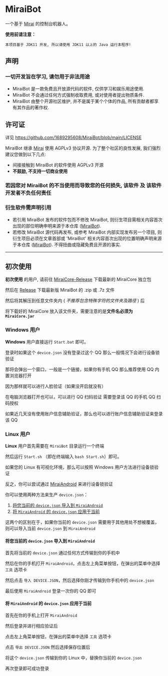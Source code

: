 # MiraiBot
一个基于 [Mirai](https://github.com/mamoe/mirai) 的控制台机器人。

**使用前请注意：**
```
本项目基于 JDK11 开发, 所以请使用 JDK11 以上的 Java 运行本程序!
```

## 声明

<h3>一切开发旨在学习, 请勿用于非法用途</h3>

- MiraiBot 是一款免费且开放源代码的软件, 仅供学习和娱乐用途使用.
- MiraiBot 不会通过任何方式强制收取费用, 或对使用者提出物质条件.
- MiraiBot 由整个开源社区维护, 并不是属于某个个体的作品, 所有贡献者都享有其作品的著作权.

## 许可证

详见 https://github.com/1689295608/MiraiBot/blob/main/LICENSE

MiraiBot 继承 [Mirai](https://github.com/mamoe/mirai) 使用 AGPLv3 协议开源. 为了整个社区的良性发展, 我们强烈建议您做到以下几点:

- 间接接触到 MiraiBot 的软件使用 AGPLv3 开源
- **不鼓励, 不支持一切商业使用**

<h3>若因您对 MiraiBot 的不当使用而导致您的任何损失, 该软件 及 该软件开发者不负任何责任</h3>

### 衍生软件需声明引用

- 若引用 MiraiBot 发布的软件包而不修改 MiraiBot, 则衍生项目需相关内容首次出现的部位明确申明来源于本仓库 ([MiraiBot](https://github.com/1689295608/MiraiBot)).
- 若修改 MiraiBot 源代码再发布, 或参考 MiraiBot 内部实现发布另一个项目, 则衍生项目必须在文章首部或 'MiraiBot' 相关内容首次出现的位置明确声明来源于本仓库 ([MiraiBot](https://github.com/1689295608/MiraiBot)). 不得扭曲或隐藏免费且开源的事实.

---

## 初次使用
**初次使用** 的用户, 请前往 [MiraiCore-Release](https://github.com/1689295608/MiraiCore/releases/tag/v1.0-origin) 下载最新的 MiraiCore 独立包

然后在 [Release](https://github.com/1689295608/MiraiBot/releases/latest) 下载最新版 MiraiBot 的 .zip 或 .7z 文件

然后将其解压到任意文件夹内 ( *不推荐包含特殊字符的文件夹及路径* ) 后

将下载好的 MiraiCore 放入该文件夹，需要注意的是**文件名必须为 `MiraiCore.jar`**

### Windows 用户
**Windows** 用户直接运行 `Start.bat` 即可。

登录时如果这个 `device.json` 没有登录过这个 QQ 那么一般情况下会进行设备锁验证

那将会弹出一个窗口，一般是一个链接，如果你有手机 QQ 那么推荐使用 QQ 内置浏览器打开

因为那样就可以进行人脸验证（如果没开启就没有）

在电脑浏览器打开也可以，可以进行 QQ 扫码验证 需要登录该 QQ 的手机 QQ 扫码授权

如果近几天没有使用账户信息辅助验证，那么也可以进行账户信息辅助验证来登录该 QQ

### Linux 用户
**Linux** 用户首先需要在 `MiraiBot` 目录运行一个终端

然后运行 `Start.sh` （即在终端输入 `bash Start.sh`）即可。

如果您的 Linux 有可视化环境，那么可以按照 Windows 用户方法进行设备锁验证

反之，你可以尝试通过 [MiraiAndroid](https://github.com/mzdluo123/MiraiAndroid) 来进行设备锁验证

你可以使用两种方法来生产 `device.json`：
1. [将您当前的 `device.json` 导入到 `MiraiAndroid`](#将您当前的-devicejson-导入到-miraiandroid)
2. [将 `MiraiAndroid` 的 `device.json` 应用于当前](#将-miraiandroid-的-devicejson-应用于当前)

这两个的区别在于，如果你当前的 `device.json` 需要用于其他用处不想被覆盖，则可以导入当前 `device.json` 到 `MiraiAndroid`

#### 将您当前的 `device.json` 导入到 `MiraiAndroid`

首先将当前的 `device.json` 通过任何方式传输到你的手机中

然后在你的手机打开 `MiraiAndroid`，点击左上角菜单按钮，在弹出的菜单中选择 `工具` 选项卡

然后点击 `导入 DEVICE.JSON`，然后选择你刚才传输到你手机中的 `device.json`

最后使用 `MiraiAndroid` 登录一次你的 QQ 即可

#### 将 `MiraiAndroid` 的 `device.json` 应用于当前

首先在你的手机上打开 `MiraiAndroid`

然后登录并进行相应验证后

点击左上角菜单按钮，在弹出的菜单中选择 `工具` 选项卡

点击 `导出 DEVICE.JSON` 然后选择保存位置后

将这个 `device.json` 传输到你的 Linux 中，替换你当前的 `device.json`

再次登录即可成功登录
